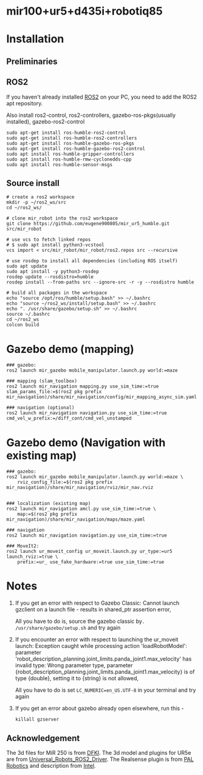 # mir100+ur5+d435i+robotiq85

# Installation

## Preliminaries
## ROS2
If you haven't already installed [ROS2](https://docs.ros.org/en/humble/Installation/Ubuntu-Install-Debians.html) on your PC, you need to add the ROS2 apt repository.

Also install ros2-control, ros2-controllers, gazebo-ros-pkgs(usually installed), gazebo-ros2-control

```
sudo apt-get install ros-humble-ros2-control
sudo apt-get install ros-humble-ros2-controllers
sudo apt-get install ros-humble-gazebo-ros-pkgs
sudo apt-get install ros-humble-gazebo-ros2-control
sudo apt install ros-humble-gripper-controllers
sudo apt install ros-humble-rmw-cyclonedds-cpp
sudo apt install ros-humble-sensor-msgs
```
## Source install
```
# create a ros2 workspace
mkdir -p ~/ros2_ws/src
cd ~/ros2_ws/

# clone mir_robot into the ros2 workspace
git clone https://github.com/eugene900805/mir_ur5_humble.git src/mir_robot

# use vcs to fetch linked repos
# $ sudo apt install python3-vcstool
vcs import < src/mir_robot/mir_robot/ros2.repos src --recursive

# use rosdep to install all dependencies (including ROS itself)
sudo apt update
sudo apt install -y python3-rosdep
rosdep update --rosdistro=humble
rosdep install --from-paths src --ignore-src -r -y --rosdistro humble

# build all packages in the workspace
echo "source /opt/ros/humble/setup.bash" >> ~/.bashrc
echo "source ~/ros2_ws/install/setup.bash" >> ~/.bashrc
echo ". /usr/share/gazebo/setup.sh" >> ~/.bashrc
source ~/.bashrc
cd ~/ros2_ws
colcon build
```

# Gazebo demo (mapping)
```
### gazebo: 
ros2 launch mir_gazebo mobile_manipulator.launch.py world:=maze

### mapping (slam_toolbox)
ros2 launch mir_navigation mapping.py use_sim_time:=true slam_params_file:=$(ros2 pkg prefix mir_navigation)/share/mir_navigation/config/mir_mapping_async_sim.yaml

### navigation (optional)
ros2 launch mir_navigation navigation.py use_sim_time:=true cmd_vel_w_prefix:=/diff_cont/cmd_vel_unstamped
```

# Gazebo demo (Navigation with existing map)
```
### gazebo:
ros2 launch mir_gazebo mobile_manipulator.launch.py world:=maze \
    rviz_config_file:=$(ros2 pkg prefix mir_navigation)/share/mir_navigation/rviz/mir_nav.rviz


### localization (existing map)
ros2 launch mir_navigation amcl.py use_sim_time:=true \
    map:=$(ros2 pkg prefix mir_navigation)/share/mir_navigation/maps/maze.yaml

### navigation
ros2 launch mir_navigation navigation.py use_sim_time:=true

### MoveIt2:
ros2 launch ur_moveit_config ur_moveit.launch.py ur_type:=ur5 launch_rviz:=true \
    prefix:=ur_ use_fake_hardware:=true use_sim_time:=true
```

# Notes

1. If you get an error with respect to Gazebo Classic: Cannot launch gzclient on a launch file - results in shared_ptr assertion error, 

    All you have to do is, source the gazebo classic by`. /usr/share/gazebo/setup.sh`
    and try again

2. If you encounter an error with respect to launching the ur_moveit launch:  Exception caught while processing action 'loadRobotModel': parameter 'robot_description_planning.joint_limits.panda_joint1.max_velocity' has invalid type: Wrong parameter type, parameter {robot_description_planning.joint_limits.panda_joint1.max_velocity} is of type {double}, setting it to {string} is not allowed,

    All you have to do is set `LC_NUMERIC=en_US.UTF-8` in your terminal and try again

3. If you get an error about gazebo already open elsewhere, run this -

    `killall gzserver `
    
## Acknowledgement

The 3d files for MiR 250 is from [DFKI](https://github.com/DFKI-NI/mir_robot).
The 3d model and plugins for UR5e are from [Universal_Robots_ROS2_Driver](https://github.com/UniversalRobots/Universal_Robots_ROS2_Driver).
The Realsense plugin is from [PAL Robotics](https://github.com/pal-robotics/realsense_gazebo_plugin/tree/foxy-devel) and description from [Intel](https://github.com/IntelRealSense/realsense-ros).



